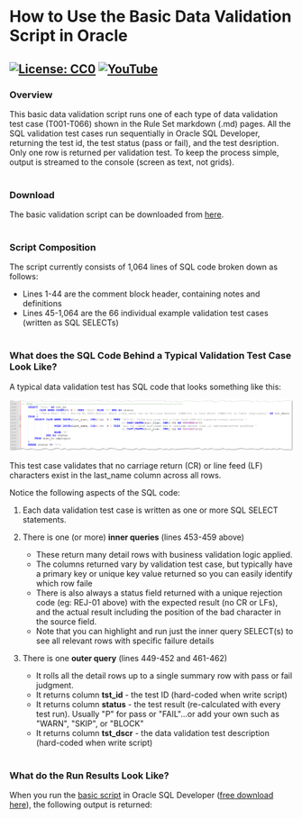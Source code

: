 # How to Use the Basic Data Validation Script in Oracle
[![License: CC0](https://img.shields.io/badge/License-CC0-red)](LICENSE "Creative Commons Zero License by DataResearchLabs (effectively = Public Domain")
[![YouTube](https://img.shields.io/badge/YouTube-DataResearchLabs-brightgreen)](http://www.DataResearchLabs.com)
---

### Overview
This basic data validation script runs one of each type of data validation test case (T001-T066) shown in the Rule Set markdown (.md) pages.  All the SQL validation test cases run sequentially in Oracle SQL Developer, returning the test id, the test status (pass or fail), and the test desription.  Only one row is returned per validation test. To keep the process simple, output is streamed to the console (screen as text, not grids).
<br><br>

### Download
The basic validation script can be downloaded from [here](https://raw.githubusercontent.com/DataResearchLabs/sql_scripts/main/oracle/data_validation_framework/sql_scripts/dvf_basic_script.sql).
<br><br>


### Script Composition 
The script currently consists of 1,064 lines of SQL code broken down as follows:
* Lines 1-44 are the comment block header, containing notes and definitions
* Lines 45-1,064 are the 66 individual example validation test cases (written as SQL SELECTs)
<br><br>


### What does the SQL Code Behind a Typical Validation Test Case Look Like?
A typical data validation test has SQL code that looks something like this: <br>  

<img src="https://github.com/DataResearchLabs/sql_scripts/blob/main/img/04_data_val_oracle_example_test_case_sql_code.png">

This test case validates that no carriage return (CR) or line feed (LF) characters exist in the last_name column across all rows. 

Notice the following aspects of the SQL code:
1. Each data validation test case is written as one or more SQL SELECT statements.

2. There is one (or more) **inner queries**  (lines 453-459 above)
    * These return many detail rows with business validation logic applied.  
    * The columns returned vary by validation test case, but typically have a primary key or unique key value returned so you can easily identify which row faile
    * There is also always a status field returned with a unique rejection code (eg: REJ-01 above) with the expected result (no CR or LFs), and the actual result including the position of the bad character in the source field.
    * Note that you can highlight and run just the inner query SELECT(s) to see all relevant rows with specific failure details    

3. There is one **outer query** (lines 449-452 and 461-462)
    * It rolls all the detail rows up to a single summary row with pass or fail judgment.
    * It returns column **tst_id** - the test ID (hard-coded when write script)
    * It returns column **status** - the test result (re-calculated with every test run).  Usually "P" for pass or "FAIL"...or add your own such as "WARN", "SKIP", or "BLOCK"
    * It returns column **tst_dscr** - the data validation test description (hard-coded when write script)
<br><br>

### What do the Run Results Look Like?
When you run the [basic script](https://raw.githubusercontent.com/DataResearchLabs/sql_scripts/main/oracle/data_validation_framework/sql_scripts/dvf_basic_script.sql) in Oracle SQL Developer ([free download here](https://www.oracle.com/tools/downloads/sqldev-downloads.html)), the following output is returned:



